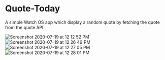# Quote-Today

A simple Watch OS app which display a random quote by fetching the quote from the quote API

![Screenshot 2020-07-19 at 12 12 52 PM](https://user-images.githubusercontent.com/51410810/87869133-0b11ba80-c9bb-11ea-80ed-4d4286744caa.png)
![Screenshot 2020-07-19 at 12 26 49 PM](https://user-images.githubusercontent.com/51410810/87869148-1fee4e00-c9bb-11ea-8935-6646c352a6e6.png)
![Screenshot 2020-07-19 at 12 27 05 PM](https://user-images.githubusercontent.com/51410810/87869153-2a104c80-c9bb-11ea-932e-53cf16cf0e75.png)
![Screenshot 2020-07-19 at 12 28 01 PM](https://user-images.githubusercontent.com/51410810/87869174-4b713880-c9bb-11ea-86d0-6a8675cecfb5.png)
